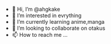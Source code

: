 - 👋 Hi, I’m @ahgkake
- 👀 I’m interested in evrything
- 🌱 I’m currently learning anime,manga
- 💞️ I’m looking to collaborate on otakus
- 📫 How to reach me ...

<!---
ahgkake/ahgkake is a ✨ special ✨ repository because its `README.md` (this file) appears on your GitHub profile.
You can click the Preview link to take a look at your changes.
--->
